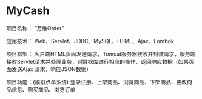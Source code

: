 # MyCash
项目名称： “万维Order”

应用技术： Web、Servlet、JDBC、MySQL、HTML、Ajax、Lombok

项目框架： 客户端HTML页面发送请求，Tomcat服务器接收并封装请求，服务端接收Servlet请求并处理业务，对数据库进行相应的操作，返回响应数据（如果页面发送Ajax           请求，响应JSON数据）

项目功能：(模拟点单系统) 登录注册、上架商品、浏览商品、下架商品、更改商品信息、购买商品、浏览订单
